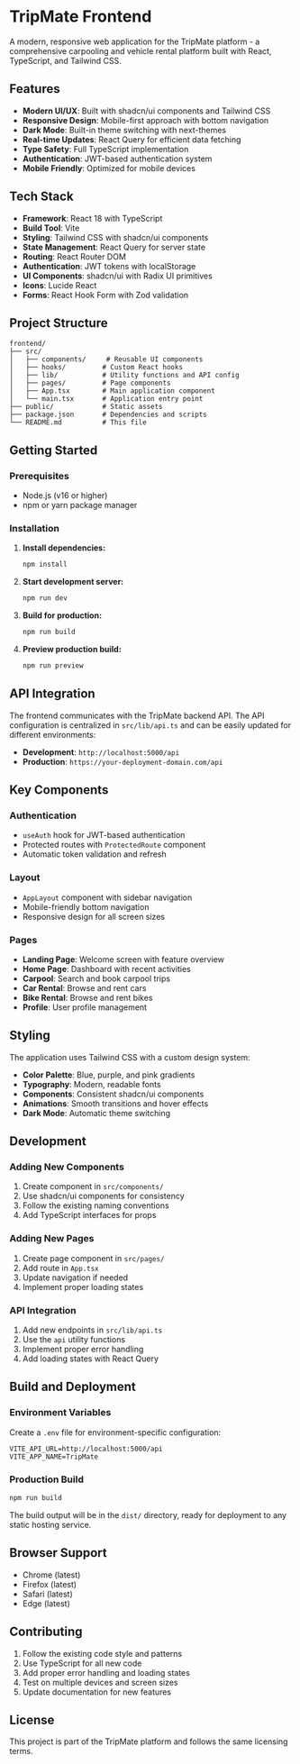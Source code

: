 # TripMate Frontend

A modern, responsive web application for the TripMate platform - a comprehensive carpooling and vehicle rental platform built with React, TypeScript, and Tailwind CSS.

## Features

- **Modern UI/UX**: Built with shadcn/ui components and Tailwind CSS
- **Responsive Design**: Mobile-first approach with bottom navigation
- **Dark Mode**: Built-in theme switching with next-themes
- **Real-time Updates**: React Query for efficient data fetching
- **Type Safety**: Full TypeScript implementation
- **Authentication**: JWT-based authentication system
- **Mobile Friendly**: Optimized for mobile devices

## Tech Stack

- **Framework**: React 18 with TypeScript
- **Build Tool**: Vite
- **Styling**: Tailwind CSS with shadcn/ui components
- **State Management**: React Query for server state
- **Routing**: React Router DOM
- **Authentication**: JWT tokens with localStorage
- **UI Components**: shadcn/ui with Radix UI primitives
- **Icons**: Lucide React
- **Forms**: React Hook Form with Zod validation

## Project Structure

```
frontend/
├── src/
│   ├── components/     # Reusable UI components
│   ├── hooks/         # Custom React hooks
│   ├── lib/           # Utility functions and API config
│   ├── pages/         # Page components
│   ├── App.tsx        # Main application component
│   └── main.tsx       # Application entry point
├── public/            # Static assets
├── package.json       # Dependencies and scripts
└── README.md          # This file
```

## Getting Started

### Prerequisites

- Node.js (v16 or higher)
- npm or yarn package manager

### Installation

1. **Install dependencies:**
   ```bash
   npm install
   ```

2. **Start development server:**
   ```bash
   npm run dev
   ```

3. **Build for production:**
   ```bash
   npm run build
   ```

4. **Preview production build:**
   ```bash
   npm run preview
   ```

## API Integration

The frontend communicates with the TripMate backend API. The API configuration is centralized in `src/lib/api.ts` and can be easily updated for different environments:

- **Development**: `http://localhost:5000/api`
- **Production**: `https://your-deployment-domain.com/api`

## Key Components

### Authentication
- `useAuth` hook for JWT-based authentication
- Protected routes with `ProtectedRoute` component
- Automatic token validation and refresh

### Layout
- `AppLayout` component with sidebar navigation
- Mobile-friendly bottom navigation
- Responsive design for all screen sizes

### Pages
- **Landing Page**: Welcome screen with feature overview
- **Home Page**: Dashboard with recent activities
- **Carpool**: Search and book carpool trips
- **Car Rental**: Browse and rent cars
- **Bike Rental**: Browse and rent bikes
- **Profile**: User profile management

## Styling

The application uses Tailwind CSS with a custom design system:

- **Color Palette**: Blue, purple, and pink gradients
- **Typography**: Modern, readable fonts
- **Components**: Consistent shadcn/ui components
- **Animations**: Smooth transitions and hover effects
- **Dark Mode**: Automatic theme switching

## Development

### Adding New Components

1. Create component in `src/components/`
2. Use shadcn/ui components for consistency
3. Follow the existing naming conventions
4. Add TypeScript interfaces for props

### Adding New Pages

1. Create page component in `src/pages/`
2. Add route in `App.tsx`
3. Update navigation if needed
4. Implement proper loading states

### API Integration

1. Add new endpoints in `src/lib/api.ts`
2. Use the `api` utility functions
3. Implement proper error handling
4. Add loading states with React Query

## Build and Deployment

### Environment Variables

Create a `.env` file for environment-specific configuration:

```env
VITE_API_URL=http://localhost:5000/api
VITE_APP_NAME=TripMate
```

### Production Build

```bash
npm run build
```

The build output will be in the `dist/` directory, ready for deployment to any static hosting service.

## Browser Support

- Chrome (latest)
- Firefox (latest)
- Safari (latest)
- Edge (latest)

## Contributing

1. Follow the existing code style and patterns
2. Use TypeScript for all new code
3. Add proper error handling and loading states
4. Test on multiple devices and screen sizes
5. Update documentation for new features

## License

This project is part of the TripMate platform and follows the same licensing terms.
